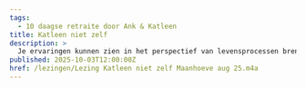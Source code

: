 ```yaml
---
tags:
  - 10 daagse retraite door Ank & Katleen
title: Katleen niet zelf
description: >
  Je ervaringen kunnen zien in het perspectief van levensprocessen brengt ons in contact met oncontroleerbaarheid, er is geen onafhankelijk zelf dat de ervaringen in de hand heeft
published: 2025-10-03T12:00:00Z
href: /lezingen/Lezing Katleen niet zelf Maanhoeve aug 25.m4a
---
```


